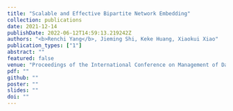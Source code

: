 ```yaml
---
title: "Scalable and Effective Bipartite Network Embedding"
collection: publications
date: 2021-12-14
publishDate: 2022-06-12T14:59:13.219242Z
authors: "<b>Renchi Yang</b>, Jieming Shi, Keke Huang, Xiaokui Xiao"
publication_types: ["1"]
abstract: ""
featured: false
venue: "Proceedings of the International Conference on Management of Data (SIGMOD)"
pdf: ""
github: ""
poster: ""
slides: ""
doi: ""
---
```

